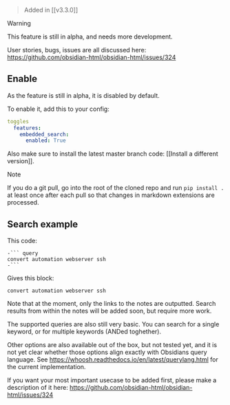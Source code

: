 > Added in [[v3.3.0]]

> [!warning]
> This feature is still in alpha, and needs more development.
>
>User stories, bugs, issues are all discussed here: https://github.com/obsidian-html/obsidian-html/issues/324

## Enable
As the feature is still in alpha, it is disabled by default.

To enable it, add this to your config:

``` yaml
toggles
  features:
    embedded_search:
      enabled: True
```

Also make sure to install the latest master branch code: [[Install a different version]]. 

> [!note]
> If you do a git pull, go into the root of the cloned repo and run `pip install .`  at least once after each pull so that changes in markdown extensions are processed.

## Search example
This code:

``` 
-``` query
convert automation webserver ssh
-```
```

Gives this block:

``` query
convert automation webserver ssh
```

Note that at the moment, only the links to the notes are outputted. Search results from within the notes will be added soon, but require more work.

The supported queries are also still very basic. You can search for a single keyword, or for multiple keywords (ANDed toghether). 

Other options are also available out of the box, but not tested yet, and it is not yet clear whether those options align exactly with Obsidians query language. See https://whoosh.readthedocs.io/en/latest/querylang.html for the current implementation.

If you want your most important usecase to be added first, please make a description of it here: https://github.com/obsidian-html/obsidian-html/issues/324
